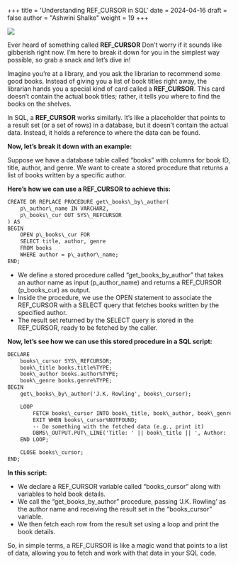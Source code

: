 +++
title = 'Understanding REF_CURSOR in SQL'
date = 2024-04-16
draft = false
author = "Ashwini Shalke"
weight = 19
+++


![](https://cdn-images-1.medium.com/max/1600/1*u66i5hiSMOCEqgoudUQw4Q.png)

Ever heard of something called **REF\_CURSOR** Don’t worry if it sounds like gibberish right now. I’m here to break it down for you in the simplest way possible, so grab a snack and let’s dive in!

Imagine you’re at a library, and you ask the librarian to recommend some good books. Instead of giving you a list of book titles right away, the librarian hands you a special kind of card called a **REF\_CURSOR**. This card doesn’t contain the actual book titles; rather, it tells you where to find the books on the shelves.

In SQL, a **REF\_CURSOR** works similarly. It’s like a placeholder that points to a result set (or a set of rows) in a database, but it doesn’t contain the actual data. Instead, it holds a reference to where the data can be found.

**Now, let’s break it down with an example:**

Suppose we have a database table called “books” with columns for book ID, title, author, and genre. We want to create a stored procedure that returns a list of books written by a specific author.

**Here’s how we can use a REF\_CURSOR to achieve this:**

```html
CREATE OR REPLACE PROCEDURE get\_books\_by\_author(
    p\_author\_name IN VARCHAR2,
    p\_books\_cur OUT SYS\_REFCURSOR
) AS
BEGIN
    OPEN p\_books\_cur FOR
    SELECT title, author, genre
    FROM books
    WHERE author = p\_author\_name;
END;
```



*   We define a stored procedure called “get\_books\_by\_author” that takes an author name as input (p\_author\_name) and returns a REF\_CURSOR (p\_books\_cur) as output.
*   Inside the procedure, we use the OPEN statement to associate the REF\_CURSOR with a SELECT query that fetches books written by the specified author.
*   The result set returned by the SELECT query is stored in the REF\_CURSOR, ready to be fetched by the caller.

**Now, let’s see how we can use this stored procedure in a SQL script:**

```html
DECLARE
    books\_cursor SYS\_REFCURSOR;
    book\_title books.title%TYPE;
    book\_author books.author%TYPE;
    book\_genre books.genre%TYPE;
BEGIN
    get\_books\_by\_author('J.K. Rowling', books\_cursor);

    LOOP
        FETCH books\_cursor INTO book\_title, book\_author, book\_genre;
        EXIT WHEN books\_cursor%NOTFOUND;
        -- Do something with the fetched data (e.g., print it)
        DBMS\_OUTPUT.PUT\_LINE('Title: ' || book\_title || ', Author: ' || book\_author || ', Genre: ' || book\_genre);
    END LOOP;

    CLOSE books\_cursor;
END;
```

**In this script:**

*   We declare a REF\_CURSOR variable called “books\_cursor” along with variables to hold book details.
*   We call the “get\_books\_by\_author” procedure, passing ‘J.K. Rowling’ as the author name and receiving the result set in the “books\_cursor” variable.
*   We then fetch each row from the result set using a loop and print the book details.

So, in simple terms, a REF\_CURSOR is like a magic wand that points to a list of data, allowing you to fetch and work with that data in your SQL code.